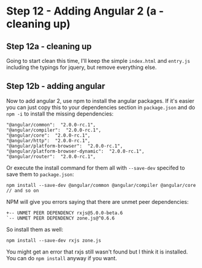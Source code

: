 # Step 12 - Adding Angular 2 (a - cleaning up)

## Step 12a - cleaning up

Going to start clean this time, I'll keep the simple `index.html`
and `entry.js` including the typings for jquery, but remove
everything else.

## Step 12b - adding angular

Now to add angular 2, use npm to install the angular packages.
If it's easier you can just copy this to your dependencies section
in `package.json` and do `npm -i` to install the missing dependencies:

    "@angular/common":  "2.0.0-rc.1",
    "@angular/compiler":  "2.0.0-rc.1",
    "@angular/core":  "2.0.0-rc.1",
    "@angular/http":  "2.0.0-rc.1",
    "@angular/platform-browser":  "2.0.0-rc.1",
    "@angular/platform-browser-dynamic":  "2.0.0-rc.1",
    "@angular/router":  "2.0.0-rc.1",

Or execute the install command for them all with `--save-dev` specifed
to save them to `package.json`:

    npm install --save-dev @angular/common @angular/compiler @angular/core
    // and so on
    
NPM will give you errors saying that there are unmet peer dependencies:

    +-- UNMET PEER DEPENDENCY rxjs@5.0.0-beta.6
    `-- UNMET PEER DEPENDENCY zone.js@^0.6.6
    
So install them as well:

    npm install --save-dev rxjs zone.js
    
You might get an error that rxjs still wasn't found but I think it is
installed.  You can do `npm install` anyway if you want.
